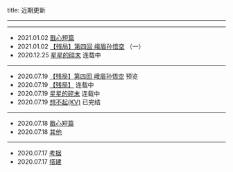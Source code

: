 title:	近期更新

---

---
- 2021.01.02 [戬心短篇](/categories/戬心短篇/)
- 2021.01.02 [【残局】第四回 峨眉孙悟空](/JX/残局/4/) （一）
- 2020.12.25 [星星的碎末](/categories/星星的碎末/) 连载中

---
- 2020.07.19 [【残局】第四回 峨眉孙悟空](/JX/残局/4/) 预览
- 2020.07.19 [【残局】](/categories/残局/) 连载中
- 2020.07.19 [星星的碎末](/categories/星星的碎末/) 连载中
- 2020.07.19 [想不起(KV)](/categories/想不起/) 已完结

---
- 2020.07.18 [戬心短篇](/categories/戬心短篇/) 
- 2020.07.18 [其他](/categories/其他/) 

---
- 2020.07.17 [考据](/categories/考据/) 
- 2020.07.17 [搭建](/)